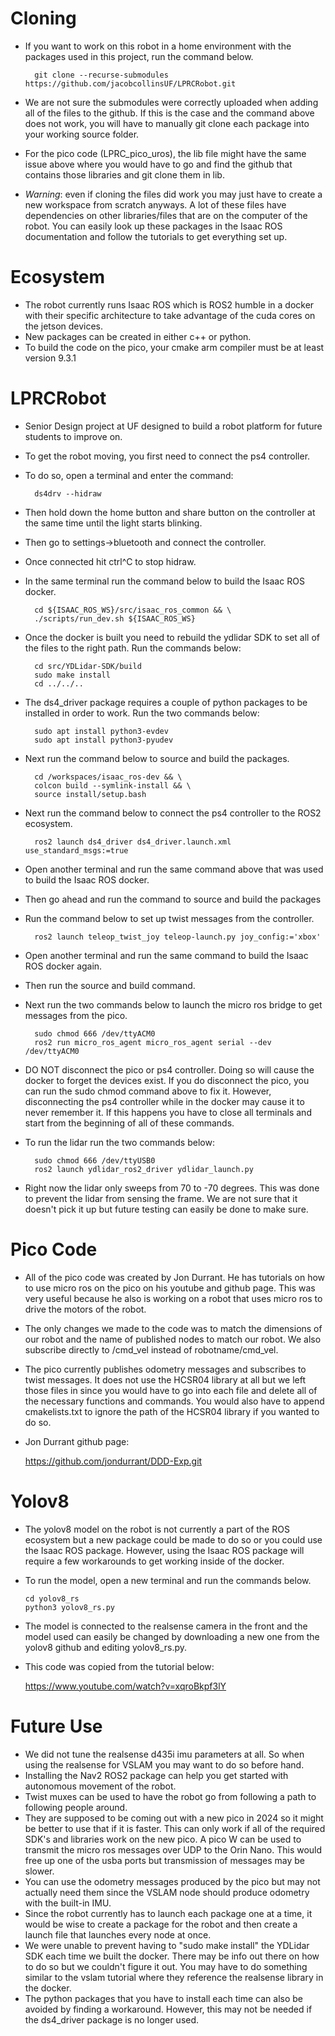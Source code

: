 # Cloning
- If you want to work on this robot in a home environment with the packages used in this project, run the command below.

        git clone --recurse-submodules https://github.com/jacobcollinsUF/LPRCRobot.git
- We are not sure the submodules were correctly uploaded when adding all of the files to the github. If this is the case and the command above does not work, you will have to manually git clone each package into your working source folder.
- For the pico code (LPRC_pico_uros), the lib file might have the same issue above where you would have to go and find the github that contains those libraries and git clone them in lib.
- *Warning*: even if cloning the files did work you may just have to create a new workspace from scratch anyways. A lot of these files have dependencies on other libraries/files that are on the computer of the robot. You can easily look up these packages in the Isaac ROS documentation and follow the tutorials to get everything set up.
# Ecosystem
- The robot currently runs Isaac ROS which is ROS2 humble in a docker with their specific architecture to take advantage of the cuda cores on the jetson devices.
- New packages can be created in either c++ or python.
- To build the code on the pico, your cmake arm compiler must be at least version 9.3.1
# LPRCRobot
- Senior Design project at UF designed to build a robot platform for future students to improve on.
- To get the robot moving, you first need to connect the ps4 controller. 
- To do so, open a terminal and enter the command:
  
        ds4drv --hidraw 
- Then hold down the home button and share button on the controller at the same time until the light starts blinking.
- Then go to settings->bluetooth and connect the controller.
- Once connected hit ctrl^C to stop hidraw.
- In the same terminal run the command below to build the Isaac ROS docker.
  

        cd ${ISAAC_ROS_WS}/src/isaac_ros_common && \
        ./scripts/run_dev.sh ${ISAAC_ROS_WS}
- Once the docker is built you need to rebuild the ydlidar SDK to set all of the files to the right path. Run the commands below:
        
        cd src/YDLidar-SDK/build
        sudo make install
        cd ../../..
- The ds4_driver package requires a couple of python packages to be installed in order to work. Run the two commands below:

        sudo apt install python3-evdev
        sudo apt install python3-pyudev
- Next run the command below to source and build the packages.

        cd /workspaces/isaac_ros-dev && \
        colcon build --symlink-install && \
        source install/setup.bash
- Next run the command below to connect the ps4 controller to the ROS2 ecosystem.

        ros2 launch ds4_driver ds4_driver.launch.xml use_standard_msgs:=true
- Open another terminal and run the same command above that was used to build the Isaac ROS docker.
- Then go ahead and run the command to source and build the packages
- Run the command below to set up twist messages from the controller.

        ros2 launch teleop_twist_joy teleop-launch.py joy_config:='xbox'
- Open another terminal and run the same command to build the Isaac ROS docker again.
- Then run the source and build command.
- Next run the two commands below to launch the micro ros bridge to get messages from the pico.

        sudo chmod 666 /dev/ttyACM0
        ros2 run micro_ros_agent micro_ros_agent serial --dev /dev/ttyACM0
- DO NOT disconnect the pico or ps4 controller. Doing so will cause the docker to forget the devices exist. If you do disconnect the pico, you can run the sudo chmod command above to fix it. However, disconnecting the ps4 controller while in the docker may cause it to never remember it. If this happens you have to close all terminals and start from the beginning of all of these commands.
- To run the lidar run the two commands below:

        sudo chmod 666 /dev/ttyUSB0
        ros2 launch ydlidar_ros2_driver ydlidar_launch.py
- Right now the lidar only sweeps from 70 to -70 degrees. This was done to prevent the lidar from sensing the frame. We are not sure that it doesn't pick it up but future testing can easily be done to make sure.
# Pico Code
- All of the pico code was created by Jon Durrant. He has tutorials on how to use micro ros on the pico on his youtube and github page. This was very useful because he also is working on a robot that uses micro ros to drive the motors of the robot.
- The only changes we made to the code was to match the dimensions of our robot and the name of published nodes to match our robot. We also subscribe directly to /cmd_vel instead of robotname/cmd_vel.
- The pico currently publishes odometry messages and subscribes to twist messages. It does not use the HCSR04 library at all but we left those files in since you would have to go into each file and delete all of the necessary functions and commands. You would also have to append cmakelists.txt to ignore the path of the HCSR04 library if you wanted to do so.
- Jon Durrant github page:

    <https://github.com/jondurrant/DDD-Exp.git>
# Yolov8
- The yolov8 model on the robot is not currently a part of the ROS ecosystem but a new package could be made to do so or you could use the Isaac ROS package. However, using the Isaac ROS package will require a few workarounds to get working inside of the docker.
- To run the model, open a new terminal and run the commands below.

      cd yolov8_rs
      python3 yolov8_rs.py
- The model is connected to the realsense camera in the front and the model used can easily be changed by downloading a new one from the yolov8 github and editing yolov8_rs.py.
- This code was copied from the tutorial below:

    <https://www.youtube.com/watch?v=xqroBkpf3lY>
# Future Use
- We did not tune the realsense d435i imu parameters at all. So when using the realsense for VSLAM you may want to do so before hand.
- Installing the Nav2 ROS2 package can help you get started with autonomous movement of the robot.
- Twist muxes can be used to have the robot go from following a path to following people around.
- They are supposed to be coming out with a new pico in 2024 so it might be better to use that if it is faster. This can only work if all of the required SDK's and libraries work on the new pico. A pico W can be used to transmit the micro ros messages over UDP to the Orin Nano. This would free up one of the usba ports but transmission of messages may be slower.
- You can use the odometry messages produced by the pico but may not actually need them since the VSLAM node should produce odometry with the built-in IMU.
- Since the robot currently has to launch each package one at a time, it would be wise to create a package for the robot and then create a launch file that launches every node at once.
- We were unable to prevent having to "sudo make install" the YDLidar SDK each time we built the docker. There may be info out there on how to do so but we couldn't figure it out. You may have to do something similar to the vslam tutorial where they reference the realsense library in the docker.
- The python packages that you have to install each time can also be avoided by finding a workaround. However, this may not be needed if the ds4_driver package is no longer used.